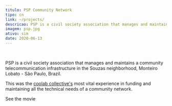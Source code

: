 ```yaml
---
titulo: PSP Community Network
tipo: cn
link: ~/projects/
descricao: PSP is a civil society association that manages and maintains a community telecommunication infrastructure in the neighborhood.
imagem: psp.jpg
ativo: sim
date: 2020-06-13
---
```


<v-img src="banner.jpg" alt="image alt text"></v-img>

</br>

PSP is a civil society association that manages and maintains a community telecommunication infrastructure in the Souzas neighborhood, Monteiro Lobato - São Paulo, Brazil.

This was the [coolab collective's](https://coolab.org) most vital experience in funding and maintaining all the technical needs of a community network.

See the movie

</br>


<lite-youtube class="md:left-20 w-350px sm:w-500px md:w-full"
videoid="hUlhmBF6Bms"
playlabel="Play: Keynote (Google I/O '18)"
params="controls=0&start=10&end=30&modestbranding=2&rel=0&enablejsapi=1"></lite-youtube>
